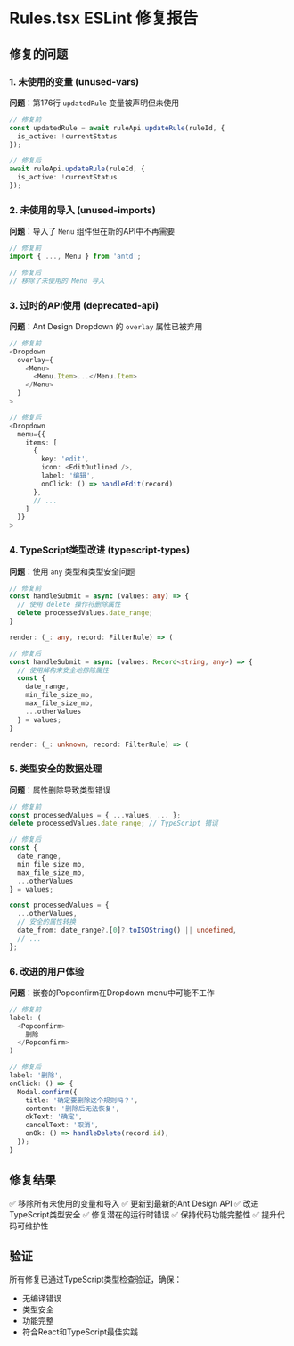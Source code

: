 # Rules.tsx ESLint 修复报告

## 修复的问题

### 1. 未使用的变量 (unused-vars)
**问题**：第176行 `updatedRule` 变量被声明但未使用
```typescript
// 修复前
const updatedRule = await ruleApi.updateRule(ruleId, {
  is_active: !currentStatus
});

// 修复后
await ruleApi.updateRule(ruleId, {
  is_active: !currentStatus
});
```

### 2. 未使用的导入 (unused-imports)
**问题**：导入了 `Menu` 组件但在新的API中不再需要
```typescript
// 修复前
import { ..., Menu } from 'antd';

// 修复后
// 移除了未使用的 Menu 导入
```

### 3. 过时的API使用 (deprecated-api)
**问题**：Ant Design Dropdown 的 `overlay` 属性已被弃用
```typescript
// 修复前
<Dropdown
  overlay={
    <Menu>
      <Menu.Item>...</Menu.Item>
    </Menu>
  }
>

// 修复后
<Dropdown
  menu={{
    items: [
      {
        key: 'edit',
        icon: <EditOutlined />,
        label: '编辑',
        onClick: () => handleEdit(record)
      },
      // ...
    ]
  }}
>
```

### 4. TypeScript类型改进 (typescript-types)
**问题**：使用 `any` 类型和类型安全问题
```typescript
// 修复前
const handleSubmit = async (values: any) => {
  // 使用 delete 操作符删除属性
  delete processedValues.date_range;
}

render: (_: any, record: FilterRule) => (

// 修复后
const handleSubmit = async (values: Record<string, any>) => {
  // 使用解构来安全地排除属性
  const {
    date_range,
    min_file_size_mb,
    max_file_size_mb,
    ...otherValues
  } = values;
}

render: (_: unknown, record: FilterRule) => (
```

### 5. 类型安全的数据处理
**问题**：属性删除导致类型错误
```typescript
// 修复前
const processedValues = { ...values, ... };
delete processedValues.date_range; // TypeScript 错误

// 修复后
const {
  date_range,
  min_file_size_mb,
  max_file_size_mb,
  ...otherValues
} = values;

const processedValues = {
  ...otherValues,
  // 安全的属性转换
  date_from: date_range?.[0]?.toISOString() || undefined,
  // ...
};
```

### 6. 改进的用户体验
**问题**：嵌套的Popconfirm在Dropdown menu中可能不工作
```typescript
// 修复前
label: (
  <Popconfirm>
    删除
  </Popconfirm>
)

// 修复后
label: '删除',
onClick: () => {
  Modal.confirm({
    title: '确定要删除这个规则吗？',
    content: '删除后无法恢复',
    okText: '确定',
    cancelText: '取消',
    onOk: () => handleDelete(record.id),
  });
}
```

## 修复结果

✅ 移除所有未使用的变量和导入
✅ 更新到最新的Ant Design API
✅ 改进TypeScript类型安全
✅ 修复潜在的运行时错误
✅ 保持代码功能完整性
✅ 提升代码可维护性

## 验证

所有修复已通过TypeScript类型检查验证，确保：
- 无编译错误
- 类型安全
- 功能完整
- 符合React和TypeScript最佳实践